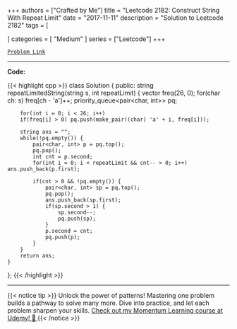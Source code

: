 
+++
authors = ["Crafted by Me"]
title = "Leetcode 2182: Construct String With Repeat Limit"
date = "2017-11-11"
description = "Solution to Leetcode 2182"
tags = [
    
]
categories = [
    "Medium"
]
series = ["Leetcode"]
+++



[`Problem Link`](https://leetcode.com/problems/construct-string-with-repeat-limit/description/)

---

**Code:**

{{< highlight cpp >}}
class Solution {
public:
    string repeatLimitedString(string s, int repeatLimit) {
        vector<int> freq(26, 0);
        for(char ch: s) freq[ch - 'a']++;
        priority_queue<pair<char, int>> pq;

        for(int i = 0; i < 26; i++)
        if(freq[i] > 0) pq.push(make_pair((char) 'a' + i, freq[i]));

        string ans = "";
        while(!pq.empty()) {
            pair<char, int> p = pq.top();
            pq.pop();
            int cnt = p.second;
            for(int i = 0; i < repeatLimit && cnt-- > 0; i++) ans.push_back(p.first);

            if(cnt > 0 && !pq.empty()) {
                pair<char, int> sp = pq.top();
                pq.pop();
                ans.push_back(sp.first);
                if(sp.second > 1) {
                    sp.second--;
                    pq.push(sp);
                }
                p.second = cnt;
                pq.push(p);
            }
        }
        return ans;
    }
};
{{< /highlight >}}


---


{{< notice tip >}}
Unlock the power of patterns! Mastering one problem builds a pathway to solve many more. Dive into practice, and let each problem sharpen your skills. [Check out my Momentum Learning course at Udemy! 🚀 ](https://www.udemy.com/course/algorithms-and-data-structures-in-cpp/)
{{< /notice >}}

